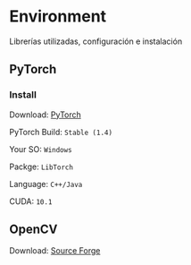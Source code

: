 # Environment
Librerías utilizadas, configuración e instalación


## PyTorch
### Install
Download: [PyTorch](https://pytorch.org/)

PyTorch Build: ```Stable (1.4)```

Your SO: ```Windows```

Packge: ```LibTorch```

Language: ```C++/Java```

CUDA: ```10.1```



## OpenCV
Download: [Source Forge](https://sourceforge.net/projects/opencvlibrary/)

